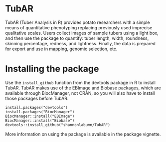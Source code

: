 # TubAR

TubAR (Tuber Analysis in R) provides potato researchers with a simple means of quantitative phenotyping replacing previously used imprecise qualitative scales. Users collect images of sample tubers using a light box, and then use the package to quantify: tuber length, width, roundness, skinning percentage, redness, and lightness. Finally, the data is prepared for export and use in mapping, genomic selection, etc.

# Installing the package

Use the `install_github` function from the devtools package in R to install TubAR.
TubAR makes use of the EBImage and Biobase packages, which are available through BiocManager, not CRAN, so you will also have to install those packages before TubAR.
```{r, include=T, eval=F}
install.packages("devtools")
install.packages("BiocManager")
BiocManager::install("EBImage")
BiocManager::install("Biobase")
devtools::install_github("shannonlabumn/TubAR")
```
More information on using the package is available in the package vignette.
